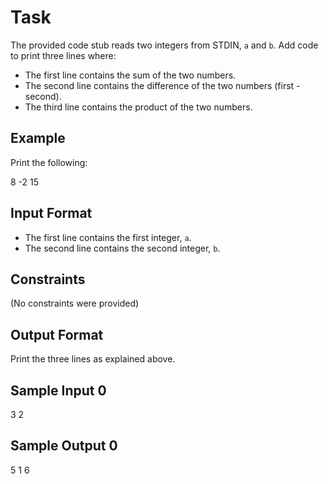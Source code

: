 # Task

The provided code stub reads two integers from STDIN, `a` and `b`. Add code to print three lines where:

- The first line contains the sum of the two numbers.
- The second line contains the difference of the two numbers (first - second).
- The third line contains the product of the two numbers.

## Example

Print the following:

8
-2
15

## Input Format

- The first line contains the first integer, `a`.
- The second line contains the second integer, `b`.

## Constraints

(No constraints were provided)

## Output Format

Print the three lines as explained above.

## Sample Input 0

3
2

## Sample Output 0

5
1
6